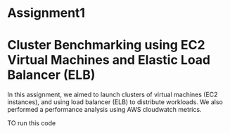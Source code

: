 # Assignment1
# Cluster Benchmarking using EC2 Virtual Machines and Elastic Load Balancer (ELB)

In this assignment, we aimed to launch clusters of virtual machines (EC2 instances), and using load balancer (ELB) to distribute workloads. 
We also performed a performance analysis using AWS cloudwatch metrics.

TO run this code 
